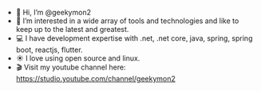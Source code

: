 - 👋 Hi, I’m @geekymon2
- 👀 I’m interested in a wide array of tools and technologies and like to keep up to the latest and greatest.
- 💻 I have development expertise with .net, .net core, java, spring, spring boot, reactjs, flutter.
- ☀️ I love using open source and linux.
- :clapper: Visit my youtube channel here: https://studio.youtube.com/channel/geekymon2


<!---
geekymon2/geekymon2 is a ✨ special ✨ repository because its `README.md` (this file) appears on your GitHub profile.
You can click the Preview link to take a look at your changes.
--->
